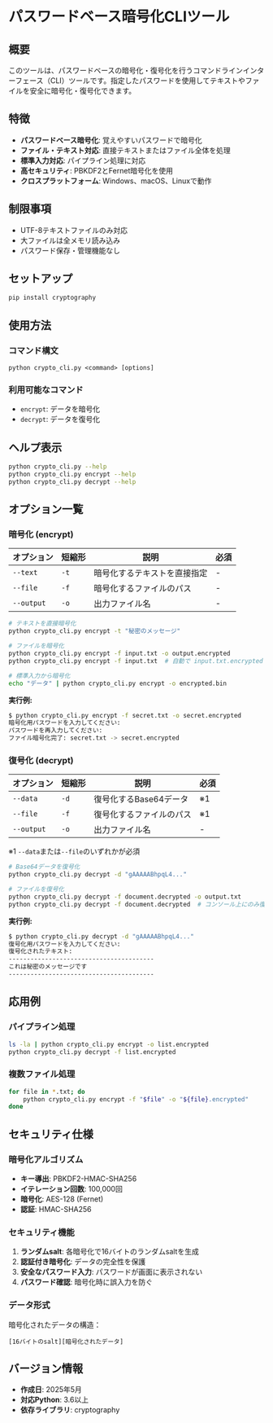 # パスワードベース暗号化CLIツール

## 概要

このツールは、パスワードベースの暗号化・復号化を行うコマンドラインインターフェース（CLI）ツールです。指定したパスワードを使用してテキストやファイルを安全に暗号化・復号化できます。

## 特徴

- **パスワードベース暗号化**: 覚えやすいパスワードで暗号化
- **ファイル・テキスト対応**: 直接テキストまたはファイル全体を処理
- **標準入力対応**: パイプライン処理に対応
- **高セキュリティ**: PBKDF2とFernet暗号化を使用
- **クロスプラットフォーム**: Windows、macOS、Linuxで動作

## 制限事項
- UTF-8テキストファイルのみ対応
- 大ファイルは全メモリ読み込み
- パスワード保存・管理機能なし

## セットアップ
```bash
pip install cryptography
```

## 使用方法

### コマンド構文
```
python crypto_cli.py <command> [options]
```

### 利用可能なコマンド
- `encrypt`: データを暗号化
- `decrypt`: データを復号化

## ヘルプ表示
```bash
python crypto_cli.py --help
python crypto_cli.py encrypt --help
python crypto_cli.py decrypt --help
```

## オプション一覧

### 暗号化 (encrypt)
| オプション | 短縮形 | 説明 | 必須 |
|-----------|--------|------|------|
| `--text` | `-t` | 暗号化するテキストを直接指定 | - |
| `--file` | `-f` | 暗号化するファイルのパス | - |
| `--output` | `-o` | 出力ファイル名 | - |

```bash
# テキストを直接暗号化
python crypto_cli.py encrypt -t "秘密のメッセージ"

# ファイルを暗号化
python crypto_cli.py encrypt -f input.txt -o output.encrypted
python crypto_cli.py encrypt -f input.txt  # 自動で input.txt.encrypted に出力

# 標準入力から暗号化
echo "データ" | python crypto_cli.py encrypt -o encrypted.bin
```

**実行例:**
```bash
$ python crypto_cli.py encrypt -f secret.txt -o secret.encrypted
暗号化用パスワードを入力してください: 
パスワードを再入力してください: 
ファイル暗号化完了: secret.txt -> secret.encrypted
```


### 復号化 (decrypt)
| オプション | 短縮形 | 説明 | 必須 |
|-----------|--------|------|------|
| `--data` | `-d` | 復号化するBase64データ | ※1 |
| `--file` | `-f` | 復号化するファイルのパス | ※1 |
| `--output` | `-o` | 出力ファイル名 | - |

※1 `--data`または`--file`のいずれかが必須

```bash
# Base64データを復号化
python crypto_cli.py decrypt -d "gAAAAABhpqL4..."

# ファイルを復号化
python crypto_cli.py decrypt -f document.decrypted -o output.txt
python crypto_cli.py decrypt -f document.decrypted  # コンソール上にのみ復号文を出力
```

**実行例:**
```bash
$ python crypto_cli.py decrypt -d "gAAAAABhpqL4..."
復号化用パスワードを入力してください: 
復号化されたテキスト:
----------------------------------------
これは秘密のメッセージです
----------------------------------------
```

## 応用例

### パイプライン処理
```bash
ls -la | python crypto_cli.py encrypt -o list.encrypted
python crypto_cli.py decrypt -f list.encrypted
```

### 複数ファイル処理
```bash
for file in *.txt; do
    python crypto_cli.py encrypt -f "$file" -o "${file}.encrypted"
done
```

## セキュリティ仕様
### 暗号化アルゴリズム
- **キー導出**: PBKDF2-HMAC-SHA256
- **イテレーション回数**: 100,000回
- **暗号化**: AES-128 (Fernet)
- **認証**: HMAC-SHA256

### セキュリティ機能
1. **ランダムsalt**: 各暗号化で16バイトのランダムsaltを生成
2. **認証付き暗号化**: データの完全性を保護
3. **安全なパスワード入力**: パスワードが画面に表示されない
4. **パスワード確認**: 暗号化時に誤入力を防ぐ

### データ形式
暗号化されたデータの構造：
```
[16バイトのsalt][暗号化されたデータ]
```

## バージョン情報

- **作成日**: 2025年5月
- **対応Python**: 3.6以上
- **依存ライブラリ**: cryptography